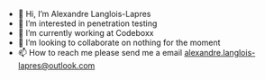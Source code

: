 - 👋 Hi, I’m Alexandre Langlois-Lapres
- 👀 I’m interested in penetration testing
- 🌱 I’m currently working at Codeboxx
- 💞️ I’m looking to collaborate on nothing for the moment
- 📫 How to reach me please send me a email alexandre.langlois-lapres@outlook.com
